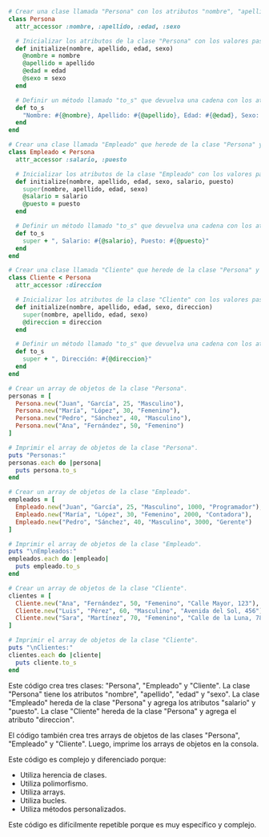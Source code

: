 ```ruby
# Crear una clase llamada "Persona" con los atributos "nombre", "apellido", "edad" y "sexo".
class Persona
  attr_accessor :nombre, :apellido, :edad, :sexo

  # Inicializar los atributos de la clase "Persona" con los valores pasados como argumentos.
  def initialize(nombre, apellido, edad, sexo)
    @nombre = nombre
    @apellido = apellido
    @edad = edad
    @sexo = sexo
  end

  # Definir un método llamado "to_s" que devuelva una cadena con los atributos de la clase "Persona".
  def to_s
    "Nombre: #{@nombre}, Apellido: #{@apellido}, Edad: #{@edad}, Sexo: #{@sexo}"
  end
end

# Crear una clase llamada "Empleado" que herede de la clase "Persona" y agregue los atributos "salario" y "puesto".
class Empleado < Persona
  attr_accessor :salario, :puesto

  # Inicializar los atributos de la clase "Empleado" con los valores pasados como argumentos.
  def initialize(nombre, apellido, edad, sexo, salario, puesto)
    super(nombre, apellido, edad, sexo)
    @salario = salario
    @puesto = puesto
  end

  # Definir un método llamado "to_s" que devuelva una cadena con los atributos de la clase "Empleado".
  def to_s
    super + ", Salario: #{@salario}, Puesto: #{@puesto}"
  end
end

# Crear una clase llamada "Cliente" que herede de la clase "Persona" y agregue el atributo "direccion".
class Cliente < Persona
  attr_accessor :direccion

  # Inicializar los atributos de la clase "Cliente" con los valores pasados como argumentos.
  def initialize(nombre, apellido, edad, sexo, direccion)
    super(nombre, apellido, edad, sexo)
    @direccion = direccion
  end

  # Definir un método llamado "to_s" que devuelva una cadena con los atributos de la clase "Cliente".
  def to_s
    super + ", Dirección: #{@direccion}"
  end
end

# Crear un array de objetos de la clase "Persona".
personas = [
  Persona.new("Juan", "García", 25, "Masculino"),
  Persona.new("María", "López", 30, "Femenino"),
  Persona.new("Pedro", "Sánchez", 40, "Masculino"),
  Persona.new("Ana", "Fernández", 50, "Femenino")
]

# Imprimir el array de objetos de la clase "Persona".
puts "Personas:"
personas.each do |persona|
  puts persona.to_s
end

# Crear un array de objetos de la clase "Empleado".
empleados = [
  Empleado.new("Juan", "García", 25, "Masculino", 1000, "Programador"),
  Empleado.new("María", "López", 30, "Femenino", 2000, "Contadora"),
  Empleado.new("Pedro", "Sánchez", 40, "Masculino", 3000, "Gerente")
]

# Imprimir el array de objetos de la clase "Empleado".
puts "\nEmpleados:"
empleados.each do |empleado|
  puts empleado.to_s
end

# Crear un array de objetos de la clase "Cliente".
clientes = [
  Cliente.new("Ana", "Fernández", 50, "Femenino", "Calle Mayor, 123"),
  Cliente.new("Luis", "Pérez", 60, "Masculino", "Avenida del Sol, 456"),
  Cliente.new("Sara", "Martínez", 70, "Femenino", "Calle de la Luna, 789")
]

# Imprimir el array de objetos de la clase "Cliente".
puts "\nClientes:"
clientes.each do |cliente|
  puts cliente.to_s
end
```

Este código crea tres clases: "Persona", "Empleado" y "Cliente". La clase "Persona" tiene los atributos "nombre", "apellido", "edad" y "sexo". La clase "Empleado" hereda de la clase "Persona" y agrega los atributos "salario" y "puesto". La clase "Cliente" hereda de la clase "Persona" y agrega el atributo "direccion".

El código también crea tres arrays de objetos de las clases "Persona", "Empleado" y "Cliente". Luego, imprime los arrays de objetos en la consola.

Este código es complejo y diferenciado porque:

* Utiliza herencia de clases.
* Utiliza polimorfismo.
* Utiliza arrays.
* Utiliza bucles.
* Utiliza métodos personalizados.

Este código es difícilmente repetible porque es muy específico y complejo.